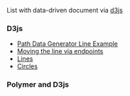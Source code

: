 List with data-driven document via [d3js](https://d3js.org/)

### D3js
 - [Path Data Generator Line Example](https://bl.ocks.org/dimitardanailov/6f0a451d4457b9fa7bf6e0dddcd0f468)
 - [Moving the line via endpoints](https://bl.ocks.org/dimitardanailov/bb12fef05c5ed56e793728ed8e84bb81)
 - [Lines](https://bl.ocks.org/dimitardanailov/ab56ce7f14d30379544ee6d56a42928d)
 - [Circles](https://bl.ocks.org/dimitardanailov/24d5d5303c24810bf0f4ba9f5b69d4f4)

### Polymer and D3js
